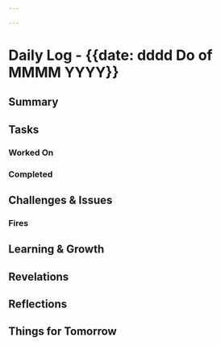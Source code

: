 ```yaml
---

---
```


# Daily Log - {{date: dddd Do of MMMM YYYY}}

## Summary

## Tasks

### Worked On


### Completed

## Challenges & Issues

### Fires

## Learning & Growth

## Revelations

## Reflections

## Things for Tomorrow



